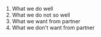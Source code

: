 1. What we do well
2. What we do not so well
3. What we want from partner
4. What we don't want from partner
